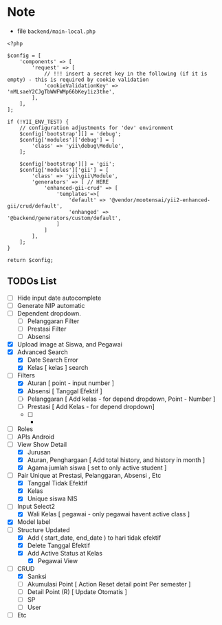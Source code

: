 # Note

* file ```backend/main-local.php```
```
<?php

$config = [
    'components' => [
        'request' => [
            // !!! insert a secret key in the following (if it is empty) - this is required by cookie validation
            'cookieValidationKey' => 'nMLsaeY2CJgTbWWFWMp66bKey1iz3the',
        ],
    ],
];

if (!YII_ENV_TEST) {
    // configuration adjustments for 'dev' environment
    $config['bootstrap'][] = 'debug';
    $config['modules']['debug'] = [
        'class' => 'yii\debug\Module',
    ];

    $config['bootstrap'][] = 'gii';
    $config['modules']['gii'] = [
        'class' => 'yii\gii\Module',
        'generators' => [ // HERE
            'enhanced-gii-crud' => [
                'templates'=>[ 
                    'default' => '@vendor/mootensai/yii2-enhanced-gii/crud/default',
                    'enhanged' => '@backend/generators/custom/default',
                ]
            ]
        ],
    ];
}

return $config;

```


## TODOs List

- [ ] Hide input date autocomplete
- [ ] Generate NIP automatic
- [ ] Dependent dropdown.
    - [ ] Pelanggaran Filter
    - [ ] Prestasi Filter
    - [ ] Absensi
- [x] Upload image at Siswa, and Pegawai
- [x] Advanced Search
    - [x] Date Search Error 
    - [x] Kelas [ kelas ] search
- [ ] Filters
    - [x] Aturan [ point - input number ]
    - [x] Absensi [ Tanggal Efektif ]
    - [ ] Pelanggaran [ Add kelas - for depend dropdown, Point - Number ]
    - [ ] Prestasi [ Add Kelas - for depend dropdown]
    - [ ] -
- [ ] Roles
- [ ] APIs Android
- [ ] View Show Detail
    - [x] Jurusan
    - [x] Aturan, Penghargaan [ Add total history, and history in month ]
    - [x] Agama jumlah siswa [ set to only active student ]
- [ ] Pair Unique at Prestasi, Pelanggaran, Absensi , Etc
    - [x] Tanggal Tidak Efektif
    - [x] Kelas
    - [x] Unique siswa NIS
- [ ] Input Select2
    - [x] Wali Kelas [ pegawai - only pegawai havent active class ]
- [x] Model label
- [ ] Structure Updated
    - [x] Add ( start_date, end_date ) to hari tidak efektif
    - [x] Delete Tanggal Efektif
    - [x] Add Active Status at Kelas
        - [x] Pegawai View
- [ ] CRUD 
    - [x] Sanksi
    - [ ] Akumulasi Point [ Action Reset detail point Per semester ]
    - [ ] Detail Point (R) [ Update Otomatis ]
    - [ ] SP
    - [ ] User
- [ ] Etc
